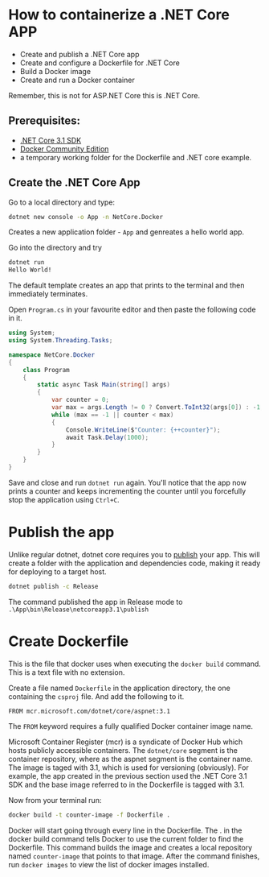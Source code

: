 # How to containerize a .NET Core APP

 - Create and publish a .NET Core app
 - Create and configure a Dockerfile for .NET Core
 - Build a Docker image
 - Create and run a Docker container

 Remember, this is not for ASP.NET Core this is .NET Core. 

 ## Prerequisites:

  - [.NET Core 3.1 SDK](https://dotnet.microsoft.com/download)
  - [Docker Community Edition](https://www.docker.com/products/docker-desktop)
  - a temporary working folder for the Dockerfile and .NET core example. 

 ## Create the .NET Core App

 Go to a local directory and type:

 ```bash 
 dotnet new console -o App -n NetCore.Docker
 ```
Creates a new application folder - `App` and genreates a hello world app. 

Go into the directory and try 

```bash
dotnet run
Hello World!
```

The default template creates an app that prints to the terminal and then immediately terminates. 

Open `Program.cs` in your favourite editor and then paste the following code in it. 

```csharp
using System;
using System.Threading.Tasks;

namespace NetCore.Docker
{
    class Program
    {
        static async Task Main(string[] args)
        {
            var counter = 0;
            var max = args.Length != 0 ? Convert.ToInt32(args[0]) : -1;
            while (max == -1 || counter < max)
            {
                Console.WriteLine($"Counter: {++counter}");
                await Task.Delay(1000);
            }
        }
    }
}
```
Save and close and run `dotnet run` again. 
You'll notice that the app now prints a counter and keeps incrementing the counter until you forcefully stop the application using `Ctrl+C`. 

# Publish the app

Unlike regular dotnet, dotnet core requires you to [publish](https://docs.microsoft.com/en-us/dotnet/core/tools/dotnet-publish) your app. This will create a folder with the application and dependencies code, making it ready for deploying to a target host.

```bash
dotnet publish -c Release
```

The command published the app in Release mode to `.\App\bin\Release\netcoreapp3.1\publish`

# Create Dockerfile
This is the file that docker uses when executing the `docker build` command. This is a text file with no extension. 

Create a file named `Dockerfile` in the application directory, the one containing the `csproj` file. And add the following to it.

```shell
FROM mcr.microsoft.com/dotnet/core/aspnet:3.1
```

The `FROM` keyword requires a fully qualified Docker container image name. 

Microsoft Container Register (mcr) is a syndicate of Docker Hub which hosts publicly accessible containers. The `dotnet/core` segment is the container repository, where as the aspnet segment is the container name. The image is taged with 3.1, which is used for versioning (obviously). For example, the app created in the previous section used the .NET Core 3.1 SDK and the base image referred to in the Dockerfile is tagged with 3.1.

Now from your terminal run:

```bash
docker build -t counter-image -f Dockerfile .
```

Docker will start going through every line in the Dockerfile. The . in the docker build command tells Docker to use the current folder to find the Dockerfile. This command builds the image and creates a local repository named `counter-image` that points to that image. After the command finishes, run `docker images` to view the list of docker images installed. 
